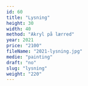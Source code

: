 ```yaml
---
id: 60
title: "Lysning"
height: 30
width: 40
method: "Akryl på lærred"
year: 2021
price: "2100"
fileName: "2021-lysning.jpg"
medie: "painting"
draft: "no"
slug: "lysning"
weight: "220"
---
```

